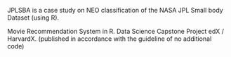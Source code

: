 JPLSBA is a case study on NEO classification of the NASA JPL Small body Dataset (using R).

Movie Recommendation System in R. Data Science Capstone Project edX / HarvardX. (published in accordance with the guideline of no additional code)
